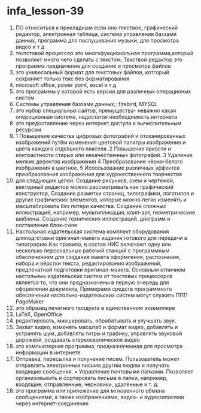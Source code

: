 # infa_lesson-39
1. ПО относиться к прикладным если оно текствое, графический редактор, электронная таблица, система управления баззами данных, программа для послушивания музыки, для просмотра видео и т д
2. тектстовой процессор это многофукциональная программа,который позволяет много чего сделать с текстом, Текствой редактор это программа предначение для создание и просмотра файлов
3. это унивесальный формат для текстовых файлов, котгорый сохраняет только текс без форматирования
4. microsoft office, power point, excel и т д
5. это программы у которой есть версии для различных операционых систем
6. Системы управления баззами данных,: firebird, MYSQL
7. это набор специальных сайтов, премущества- неважно какая опероционная система, недостаток необходимость интернета
8. это предоставление через интернет доступа к вычислительным ресурсам
9.  1 Повышение качества цифровых фотографий и отсканированных изображений путём изменения цветовой палитры изображения и цвета каждого отдельного пикселя. 2 Повышение яркости и контрастности старых или некачественных фотографий. 3 Удаление мелких дефектов изображения  4 Преобразование чёрно-белого изображения в цветное. 5 Использование различных эффектов преобразования изображения для художественного творчества
10.  для следующих целей: Создание рисунков, схем и чертежей, векторный редактор можно рассматривать как графический конструктор, Создание разметки страниц, типографики, логотипов и других графических элементов, которые можно легко изменять и масштабировать без потери качества. Создание сложных иллюстраций, например, мультипликация, клип-арт, геометрические шаблоны. Создание технических иллюстраций, диаграмм и составление блок-схем
11.  Настольная издательская система  комплект оборудования дляподготовки оригинал-макета издания,готового для передачи в типографию.Как правило, в состав НИС включают одну или несколько персональных рабочий станций с программным обеспечением для создания макета оформления, распознания, набора и вёрстки текста, редактирования изображений, предпечатной подготовки оригинал-макета. Основным отличием настольных издательских систем от текстовых процессоров является то, что они предназначены в первую очередь для оформления  документа, Примерами средств программного обеспечения настольно-издательских систем могут служить ППП PageMaker 
12. это образец печатного продукта в единственном экземпляре
13. LaTeX, OpenOffice
14. редактировать, микшировать, обрабатывать и улучшать звук.
15. Захват видео, изменять масштаб и формат видео, добавлять и устранять шум, добавлять титры и графику, управлять звуковой дорожкой, создавать стереоскопическое видео
16.  это компьютерная программа, предназначенная для просмотра информации в интернете.
17.  Отправка, пересылка и получение писем. Пользователь может отправлять электронные письма другим людям и получать входящие сообщения. • Управление почтовыми папками. Позволяет организовывать и сортировать письма в папки, например, входящие, отправленные, черновики, удалённые и т. д.
18. это программа или приложение для мгновенного обмена сообщениями, а также изображениями, видео- и аудиозаписями через интернет-соединение
